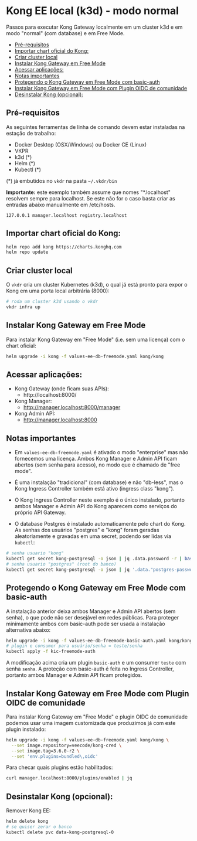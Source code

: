 # Kong EE local (k3d) - modo normal <!-- omit in toc -->

Passos para executar Kong Gateway localmente em um cluster k3d e em modo "normal" (com database) e em Free Mode.

- [Pré-requisitos](#pré-requisitos)
- [Importar chart oficial do Kong:](#importar-chart-oficial-do-kong)
- [Criar cluster local](#criar-cluster-local)
- [Instalar Kong Gateway em Free Mode](#instalar-kong-gateway-em-free-mode)
- [Acessar aplicações:](#acessar-aplicações)
- [Notas importantes](#notas-importantes)
- [Protegendo o Kong Gateway em Free Mode com basic-auth](#protegendo-o-kong-gateway-em-free-mode-com-basic-auth)
- [Instalar Kong Gateway em Free Mode com Plugin OIDC de comunidade](#instalar-kong-gateway-em-free-mode-com-plugin-oidc-de-comunidade)
- [Desinstalar Kong (opcional):](#desinstalar-kong-opcional)

## Pré-requisitos

As seguintes ferramentas de linha de comando devem estar instaladas na estação de trabalho:

- Docker Desktop (OSX/Windows) ou Docker CE (Linux)
- VKPR
- k3d (*)
- Helm (*)
- Kubectl (*)

(*) já embutidos no `vkdr` na pasta `~/.vkdr/bin`

**Importante:** este exemplo também assume que nomes "*.localhost" resolvem sempre para localhost. Se este não for o caso basta criar as entradas abaixo manualmente em /etc/hosts.

```
127.0.0.1 manager.localhost registry.localhost
```

## Importar chart oficial do Kong:

```sh
helm repo add kong https://charts.konghq.com
helm repo update
```

## Criar cluster local

O `vkdr` cria um cluster Kubernetes (k3d), o qual já está pronto para expor o Kong em uma porta local arbitrária (8000): 

```sh
# roda um cluster k3d usando o vkdr
vkdr infra up
```

## Instalar Kong Gateway em Free Mode

Para instalar Kong Gateway em "Free Mode" (i.e. sem uma licença) com o chart oficial:

```sh
helm upgrade -i kong -f values-ee-db-freemode.yaml kong/kong
```

## Acessar aplicações:

* Kong Gateway (onde ficam suas APIs):
  * http://localhost:8000/
* Kong Manager:
  * http://manager.localhost:8000/manager
* Kong Admin API:
  * http://manager.localhost:8000

## Notas importantes

- Em `values-ee-db-freemode.yaml` é ativado o modo "enterprise" mas não fornecemos uma licença. Ambos Kong Manager e Admin API ficam abertos (sem senha para acesso), no modo que é chamado de "free mode".

- É uma instalação "tradicional" (com database) e não "db-less", mas o Kong Ingress Controller também está ativo (ingress class "kong").

- O Kong Ingress Controller neste exemplo é o único instalado, portanto ambos Manager e Admin API do Kong aparecem como serviços do próprio API Gateway.

- O database Postgres é instalado automaticamente pelo chart do Kong. As senhas dos usuários "postgres" e "kong" foram geradas aleatoriamente e gravadas em uma secret, podendo ser lidas via `kubectl`:

```sh
# senha usuario "kong"
kubectl get secret kong-postgresql -o json | jq .data.password -r | base64 -D
# senha usuario "postgres" (root do banco)
kubectl get secret kong-postgresql -o json | jq '.data."postgres-password"' -r | base64 -D
```

## Protegendo o Kong Gateway em Free Mode com basic-auth

A instalação anterior deixa ambos Manager e Admin API abertos (sem senha), o que pode não ser desejável em redes públicas. Para proteger minimamente ambos com basic-auth pode ser usada a instalação alternativa abaixo:

```sh
helm upgrade -i kong -f values-ee-db-freemode-basic-auth.yaml kong/kong
# plugin e consumer para usuário/senha = teste/senha
kubectl apply -f kic-freemode-auth
```

A modificação acima cria um plugin `basic-auth` e um consumer `teste` com senha `senha`. A proteção com basic-auth é feita no Ingress Controller, portanto ambos Manager e Admin API ficam protegidos.

## Instalar Kong Gateway em Free Mode com Plugin OIDC de comunidade

Para instalar Kong Gateway em "Free Mode" e plugin OIDC de comunidade podemos usar uma imagem customizada que produzimos já com este plugin instalado:

```sh
helm upgrade -i kong -f values-ee-db-freemode.yaml kong/kong \
  --set image.repository=veecode/kong-cred \
  --set image.tag=3.6.0-r2 \
  --set 'env.plugins=bundled\,oidc'
```

Para checar quais plugins estão habilitados:

```sh
curl manager.localhost:8000/plugins/enabled | jq
```

## Desinstalar Kong (opcional):

Remover Kong EE:

```sh
helm delete kong
# se quiser zerar o banco
kubectl delete pvc data-kong-postgresql-0
```
